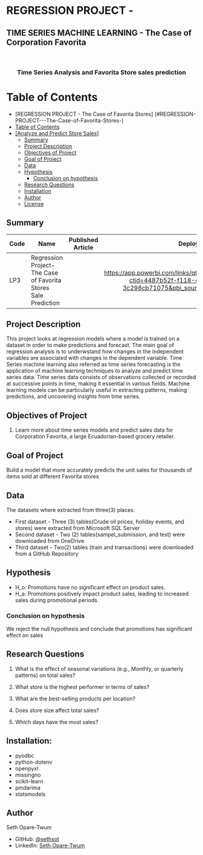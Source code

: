 # REGRESSION PROJECT - 
## TIME SERIES MACHINE LEARNING - The Case of Corporation Favorita

<a name="readme-top"></a>

<div align="center">
  <br/>

  <h3><b>Time Series Analysis and Favorita Store sales prediction</b></h3>

</div>

#  Table of Contents

- [REGRESSION PROJECT - The Case of Favorita Stores]
(#REGRESSION-PROJECT---The-Case-of-Favorita-Stores-)
- [ Table of Contents](#-table-of-contents)
- [ \[Analyze and Predict Store Sales\] ](#-Analyze-and-Predict-Store-Sales-)
    - [Summary ](#summary-)
    - [ Project Description ](#-project-Description-)
    - [Objectives of Project](#-objective-of-Project-)
    - [Goal of Project](#-goal-of-Project-)
    - [ Data ](#-data-)
    - [ Hypothesis ](#-hypothesis-)
        - [ Conclusion on hypothesis](#-conclusion-on-hypothesis-)
    - [ Research Questions ](#-research-Questions-)
    - [ Installation ](#-installation-)
    - [ Author ](#-author-)
    - [ License ](#-license-)


## Summary <a name="summary"></a>
| Code      | Name        | Published Article |  Deployed Power BI |
|-----------|-------------|:-------------:|------:|
| LP3 | Regression Project-The Case of Favorita Stores Sale Prediction |   | https://app.powerbi.com/links/qODXNlSm0d?ctid=4487b52f-f118-4830-b49d-3c298cb71075&pbi_source=linkShare |

## Project Description <a name="project-description"></a>
This project looks at regression models where a model is trained on a dataset in order to make predictions and forecast. The main goal of regression analysis is to underwstand how changes in the independent variables are associated with changes in the dependent variable. 
Time Series machine learning also referred as time series forecasting is the application of machine learning techniques to analyze and predict time series data. Time series data consists of observations collected or recorded at successive points in time, making it essential in various fields. Machine learning models can be particularly useful in extracting patterns, making predictions, and uncovering insights from time series.  

## Objectives of Project <a name="objectives-of-project"></a>
1. Learn more about time series models and predict sales data for Corporation Favorita, a large Ecuadorian-based grocery retailer. 

## Goal of Project <a name="goal-of-project"></a>
Build a model that more accurately predicts the unit sales for thousands of items sold at different Favorita stores

## Data <a name="data"></a>
The datasets where extracted from three(3) places. 

* First dataset - Three (3) tables(Crude oil prices, holiday events, and stores) were extracted from Microsoft SQL Server
* Second dataset - Two (2) tables(sampel_submission, and test) were downloaded from OneDrive
* Third dataset - Two(2) tables (train and transactions) were downloaded from a GitHub Repository

## Hypothesis <a name="hypothesis"></a>
* H_o: Promotions have no significant effect on product sales.
* H_a: Promotions positively impact product sales, leading to increased sales during promotional periods

### Conclusion on hypothesis <a name="conclusion-on-hypothesis"></a>
We reject the null hypothesis and conclude that promotions has significant effect on sales

## Research Questions <a name="research-questions"></a>
1. What is the effect of seasonal variations (e.g., Monthly, or quarterly patterns) on total sales?

2. What store is the highest performer in terms of sales?

3. What are the best-selling products per location?

4. Does store size affect total sales?

5. Which days have the most sales?

## Installation: <a name="installation:"></a>
* pyodbc  
* python-dotenv
* openpyxl
* missingno
* scikit-learn
* pmdarima
* statsmodels

## Author <a name="author"></a>
Seth Opare-Twum
- GitHub: [@sethsot](https://github.com/sethsot/sethsot)
- LinkedIn: [Seth Opare-Twum](https://www.linkedin.com/in/%20seth-opare-twum)
